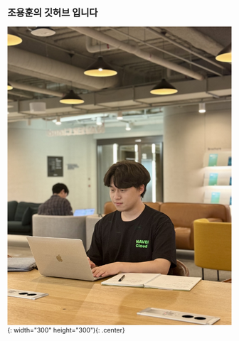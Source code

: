 ## 조용훈의 깃허브 입니다

![깃허브사진.jpg](깃허브사진.jpg){: width="300" height="300"){: .center}

<!--
Here are some ideas to get you started:

- 🔭 I’m currently working on ...
- 🌱 I’m currently learning ...
- 👯 I’m looking to collaborate on ...
- 🤔 I’m looking for help with ...
- 💬 Ask me about ...
- 📫 How to reach me: ...
- 😄 Pronouns: ...
- ⚡ Fun fact: ...
-->
